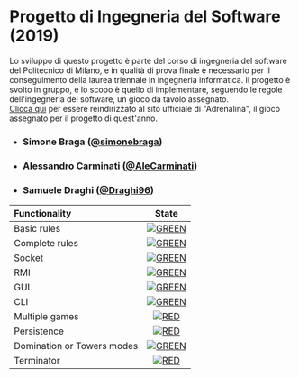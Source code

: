 # Progetto di Ingegneria del Software (2019)

Lo sviluppo di questo progetto è parte del corso di ingegneria del software del Politecnico di Milano, e in qualità di prova finale è necessario per il conseguimento della laurea triennale in ingegneria informatica. Il progetto è svolto in gruppo, e lo scopo è quello di implementare, seguendo le regole dell'ingegneria del software, un gioco da tavolo assegnato.  
[Clicca qui](https://czechgames.com/en/adrenaline/) per essere reindirizzato al sito ufficiale di "Adrenalina", il gioco assegnato per il progetto di quest'anno.

- ###   Simone Braga ([@simonebraga](https://github.com/simonebraga))
- ###   Alessandro Carminati ([@AleCarminati](https://github.com/AleCarminati))
- ###   Samuele Draghi ([@Draghi96](https://github.com/Draghi96))

| Functionality | State |
|:-----------------------|:------------------------------------:|
| Basic rules | [![GREEN](https://placehold.it/15/44bb44/44bb44)](#) |
| Complete rules | [![GREEN](https://placehold.it/15/44bb44/44bb44)](#) |
| Socket | [![GREEN](https://placehold.it/15/44bb44/44bb44)](#) |
| RMI | [![GREEN](https://placehold.it/15/44bb44/44bb44)](#) |
| GUI | [![GREEN](https://placehold.it/15/44bb44/44bb44)](#) |
| CLI | [![GREEN](https://placehold.it/15/44bb44/44bb44)](#) |
| Multiple games | [![RED](https://placehold.it/15/f03c15/f03c15)](#) |
| Persistence | [![RED](https://placehold.it/15/f03c15/f03c15)](#) |
| Domination or Towers modes | [![GREEN](https://placehold.it/15/44bb44/44bb44)](#) |
| Terminator | [![RED](https://placehold.it/15/f03c15/f03c15)](#) |

<!--
[![RED](https://placehold.it/15/f03c15/f03c15)](#)
[![YELLOW](https://placehold.it/15/ffdd00/ffdd00)](#)
[![GREEN](https://placehold.it/15/44bb44/44bb44)](#)
-->
